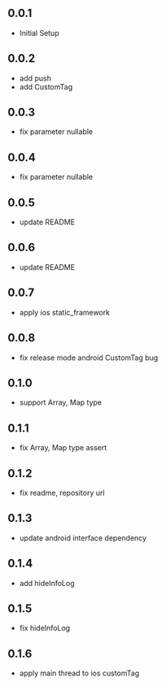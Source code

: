 ## 0.0.1

* Initial Setup

## 0.0.2

* add push
* add CustomTag

## 0.0.3

* fix parameter nullable

## 0.0.4

* fix parameter nullable

## 0.0.5

* update README

## 0.0.6

* update README

## 0.0.7

* apply ios static_framework

## 0.0.8

* fix release mode android CustomTag bug

## 0.1.0

* support Array, Map type

## 0.1.1

* fix Array, Map type assert

## 0.1.2

* fix readme, repository url

## 0.1.3

* update android interface dependency

## 0.1.4

* add hideInfoLog

## 0.1.5

* fix hideInfoLog

## 0.1.6

* apply main thread to ios customTag
